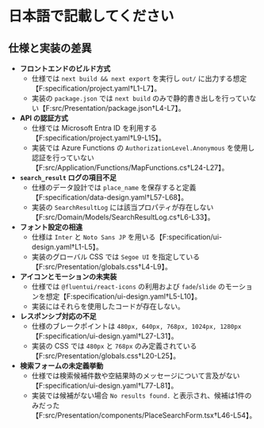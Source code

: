 # 日本語で記載してください

## 仕様と実装の差異

- **フロントエンドのビルド方式**
  - 仕様では `next build && next export` を実行し `out/` に出力する想定【F:specification/project.yaml†L1-L7】。
  - 実装の `package.json` では `next build` のみで静的書き出しを行っていない【F:src/Presentation/package.json†L4-L7】。
- **API の認証方式**
  - 仕様では Microsoft Entra ID を利用する【F:specification/project.yaml†L9-L15】。
  - 実装では Azure Functions の `AuthorizationLevel.Anonymous` を使用し認証を行っていない【F:src/Application/Functions/MapFunctions.cs†L24-L27】。
- **`search_result` ログの項目不足**
  - 仕様のデータ設計では `place_name` を保存すると定義【F:specification/data-design.yaml†L57-L68】。
  - 実装の `SearchResultLog` には該当プロパティが存在しない【F:src/Domain/Models/SearchResultLog.cs†L6-L33】。
- **フォント設定の相違**
  - 仕様は `Inter` と `Noto Sans JP` を用いる【F:specification/ui-design.yaml†L1-L5】。
  - 実装のグローバル CSS では `Segoe UI` を指定している【F:src/Presentation/globals.css†L4-L9】。
- **アイコンとモーションの未実装**
  - 仕様では `@fluentui/react-icons` の利用および `fade`/`slide` のモーションを想定【F:specification/ui-design.yaml†L5-L10】。
  - 実装にはそれらを使用したコードが存在しない。
- **レスポンシブ対応の不足**
  - 仕様のブレークポイントは `480px, 640px, 768px, 1024px, 1280px`【F:specification/ui-design.yaml†L27-L31】。
  - 実装の CSS では `480px` と `768px` のみ定義されている【F:src/Presentation/globals.css†L20-L25】。
- **検索フォームの未定義挙動**
  - 仕様では検索候補件数や空結果時のメッセージについて言及がない【F:specification/ui-design.yaml†L77-L81】。
  - 実装では候補がない場合 `No results found.` と表示され、候補は1件のみだった【F:src/Presentation/components/PlaceSearchForm.tsx†L46-L54】。

